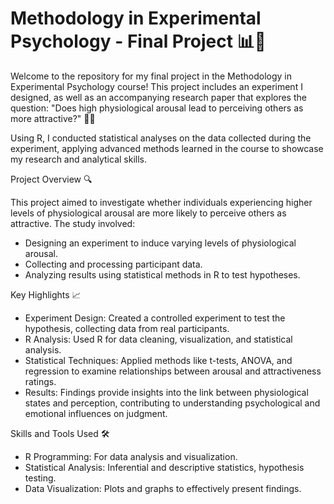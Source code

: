 # Methodology in Experimental Psychology - Final Project 📊🧠
Welcome to the repository for my final project in the Methodology in Experimental Psychology course! This project includes an experiment I designed, as well as an accompanying research paper that explores the question:
"Does high physiological arousal lead to perceiving others as more attractive?" 💓✨

Using R, I conducted statistical analyses on the data collected during the experiment, applying advanced methods learned in the course to showcase my research and analytical skills.

Project Overview 🔍

This project aimed to investigate whether individuals experiencing higher levels of physiological arousal are more likely to perceive others as attractive. 
The study involved:
- Designing an experiment to induce varying levels of physiological arousal.
- Collecting and processing participant data.
- Analyzing results using statistical methods in R to test hypotheses.

Key Highlights 📈 
- Experiment Design: Created a controlled experiment to test the hypothesis, collecting data from real participants.
- R Analysis: Used R for data cleaning, visualization, and statistical analysis.
- Statistical Techniques: Applied methods like t-tests, ANOVA, and regression to examine relationships between arousal and attractiveness ratings.
- Results: Findings provide insights into the link between physiological states and perception, contributing to understanding psychological and emotional influences on judgment.

Skills and Tools Used 🛠️
- R Programming: For data analysis and visualization.
- Statistical Analysis: Inferential and descriptive statistics, hypothesis testing.
- Data Visualization: Plots and graphs to effectively present findings.
